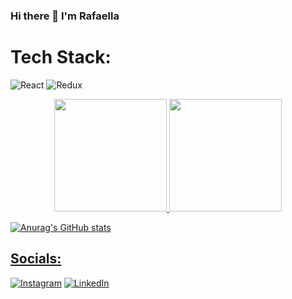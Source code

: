 ### Hi there 👋 I'm Rafaella

<!--
**rafaellaladeira/rafaellaladeira** is a ✨ _special_ ✨ repository because its `README.md` (this file) appears on your GitHub profile.

Here are some ideas to get you started:

- 🔭 I’m currently working on ...
- 🌱 I’m currently learning ...
- 👯 I’m looking to collaborate on ...
- 🤔 I’m looking for help with ...
- 💬 Ask me about ...
- 📫 How to reach me: ...
- 😄 Pronouns: ...
- ⚡ Fun fact: I have 5 dogs.
-->


# Tech Stack:

![React](https://img.shields.io/badge/React-20232A?style=for-the-badge&logo=react&logoColor=61DAFB)
![Redux](https://img.shields.io/badge/Redux-593D88?style=for-the-badge&logo=redux&logoColor=white)


<div align="center">
  <a href="https://github.com/rafaellaladeira">
  <img height="180em" src="https://github-readme-stats.vercel.app/api?username=rafaellaladeira&show_icons=true&theme=radical)"/>
  <img height="180em" src="https://github-readme-stats.vercel.app/api/top-langs/?username=rafaellaladeira&layout=compact&langs_count=7&theme=dracula"/>
</div>

![Anurag's GitHub stats](https://github-readme-stats.vercel.app/api?username=rafaellaladeira&show_icons=true&theme=radical)

## Socials: 
[![Instagram](https://img.shields.io/badge/Instagram-%23E4405F.svg?logo=Instagram&logoColor=white)](https://www.instagram.com/rafaella.ladeira/) [![LinkedIn](https://img.shields.io/badge/LinkedIn-%230077B5.svg?logo=linkedin&logoColor=white)](https://www.linkedin.com/in/rafaella-ladeira/) 
